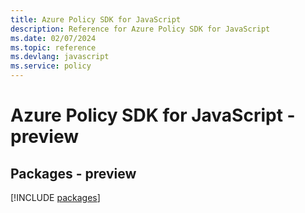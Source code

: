 ```yaml
---
title: Azure Policy SDK for JavaScript
description: Reference for Azure Policy SDK for JavaScript
ms.date: 02/07/2024
ms.topic: reference
ms.devlang: javascript
ms.service: policy
---
```

# Azure Policy SDK for JavaScript - preview
## Packages - preview
[!INCLUDE [packages](policy-index.md)]
